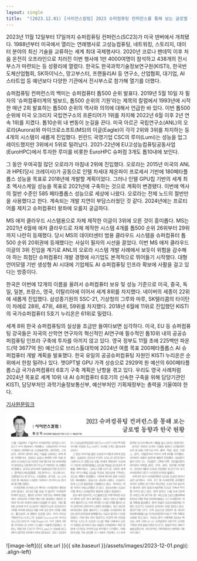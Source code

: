 ```yaml
---
layout: single
title:  "(2023.12.01) [사이언스칼럼] 2023 슈퍼컴퓨팅 컨퍼런스를 통해 보는 글로벌 동향과 한국 현황"
---
```


2023년 11월 12일부터 17일까지 슈퍼컴퓨팅 컨퍼런스(SC23)가 미국 덴버에서 개최됐다. 1988년부터 미국에서 열리는 연례행사로 고성능컴퓨팅, 네트워킹, 스토리지, 데이터 분야의 최신 기술을 교류하는 세계 최대 국제행사다. 2020년 코로나 팬데믹 이후 처음 온전히 오프라인으로 치러진 이번 행사에 1만 4000여명이 참석하고 438개의 전시부스가 마련되는 등 성황리에 열렸다. 한국도 한국과학기술정보연구원(KISTI), 한국반도체산업협회, SK하이닉스, 망고부스터, 프랜들리AI 등 연구소, 산업협회, 대기업, AI 스타트업 등 예년보다 다양한 기관에서 전시부스로 참가해 열기를 더했다.

슈퍼컴퓨팅 컨퍼런스의 백미는 슈퍼컴퓨터 톱500 순위 발표다. 2019년 5월 10일 자 필자의 ‘슈퍼컴퓨터계의 빌보드, 톱500 순위의 기원’라는 제목의 칼럼에서 1993년에 시작한 매년 2회 발표하는 톱500 순위의 역사와 의의에 대해서 언급한 바 있다. 이번 톱500 순위에 미국 오크리지 국립연구소의 프론티어가 1위를 차지해 2022년 6월 이후 2년 연속 1위를 지켰다. 톱10순위 내 변동이 눈길을 끈다. 미국 아르곤 국립연구소(ANL)의 오로라(Aurora)와 마이크로소프트(MS)의 이글(Eagle)이 각각 2위와 3위를 차지하는 등 4개의 시스템이 새롭게 진입했다. 핀란드 국영기업 CSC의 루미(Lumi)는 성능을 업그레이드했지만 3위에서 5위로 밀려났다. 2021-22년에 EU고성능컴퓨팅공동사업(EuroHPC)에서 투자한 루미를 비롯한 EuroHPC 슈퍼컴 3개도 톱10내에 보인다.

그 동안 우여곡절 많던 오로라가 마침내 2위에 진입했다. 오로라는 2015년 미국의 ANL과 HPE(당시 크레이사)가 공동으로 인텔 차세대 제온파이 프로세서 기반에 180페타플롭스 성능을 목표로 2018년에 개발할 계획이었다. 그러나 인텔 GPU칩 기반의 세계 최초 엑사스케일 성능을 목표로 2021년에 구축하는 것으로 계획이 변경됐다. 이번에 엑사의 절반 수준인 585 페타플롭스 성능으로 세상에 나왔다. 오로라는 전체 노드의 절반만을 사용했다고 한다. 계속되는 개발 지연이 부담스러웠던 것 같다. 2024년에는 프로티어를 제치고 슈퍼컴퓨터 왕좌에 오를지 궁금하다.

MS 애저 클라우드 시스템용으로 자체 제작한 이글이 3위에 오른 것이 흥미롭다. MS는 2021년 6월에 애저 클라우드로 자체 제작한 시스템 4개를 톱500 순위 26위부터 29위까지 나란히 등재했다. 당시 MS의 데이터센터 범용 클라우드 시스템을 슈퍼컴퓨터 톱500 순위 20위권에 등재했다는 사실이 필자의 시선을 끌었다. 이번 MS 애저 클라우드 이글의 3위 진입을 계기로 ANL의 오로라 시스템 개발 사례에서 보듯이 위험을 감수해야 하는 최첨단 슈퍼컴퓨터 개발 경쟁에 사기업도 본격적으로 뛰어들기 시작했다. 대형언어모델 기반 생성형 AI 시대에 기업체도 AI 슈퍼컴퓨팅 인프라 확보에 사활을 걸고 있다는 방증이다.

한국은 이번에 12개의 이름을 올려서 슈퍼컴퓨터 보유 및 성능 기준으로 미국, 중국, 독일, 일본, 프랑스, 영국, 이탈리아에 이어서 세계 8위를 차지했다. 네이버의 세종이 22위에 새롭게 진입했다. 삼성종기원의 SSC-21, 기상청의 그루와 마루, SK텔리콤의 타이탄이 차례로 28위, 47위, 48위, 59위를 차지했다. 2018년 6월에 11위로 진입했던 KISTI의 국가슈퍼컴퓨터 5호기 누리온은 61위로 밀렸다.

세계 8위 한국 슈퍼컴퓨팅의 실상을 조금만 들여다보면 심각하다. 미국, EU 등 슈퍼컴퓨팅 강국들은 자국의 산학연 연구자의 혁신적인 AI연구에 필수적인 톱10위 내의 공공슈퍼컴퓨팅 인프라 구축에 투자를 아끼지 않고 있다. 영국 정부도 11월 초에 225백만 파운드(약 3677억 원) 예산으로 브리스톨대학에 2024년 여름 목표 200페타플롭스 AI 슈퍼컴퓨터 개발 계획을 발표했다. 한국 유일의 공공슈퍼컴퓨팅 자원인 KISTI 누리온은 순위에서 한참 밀려나 있다. 챗GPT발 GPU 가격 상승으로 2929억 원 예산의 600페타플롭스급 국가슈퍼컴퓨터 6호기 구축 계획은 난항을 겪고 있다. 우리도 영국 사례처럼 2024년 목표로 세계 10위 내 AI 슈퍼컴퓨터 6호기의 신속한 구축을 위해 담당기관인 KISTI, 담당부처인 과학기술정보통신부, 예산부처인 기획재정부는 총력을 기울여야 한다.

[기사원문링크](https://www.joongdo.co.kr/web/view.php?key=20231130010009883)

![](/assets/images/2023-12-01.png)

![image-left]({{ site.url }}{{ site.baseurl }}/assets/images/2023-12-01.png){: .align-left}
